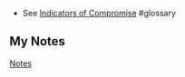 - See [Indicators of Compromise](indicators-of-compromise.md) #glossary
## My Notes
[Notes](mynotes/iocs-notes.md)
